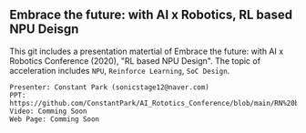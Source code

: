 ## Embrace the future: with AI x Robotics, RL based NPU Deisgn
This git includes a presentation matertial of Embrace the future: with AI x Robotics Conference (2020), "RL based NPU Design". The topic of acceleration includes `NPU`, `Reinforce Learning`, `SoC Design`.

	Presenter: Constant Park (sonicstage12@naver.com)  
	PPT: https://github.com/ConstantPark/AI_Rototics_Conference/blob/main/RN%20based%20NPU%20Design.pdf
	Video: Comming Soon
	Web Page: Comming Soon
